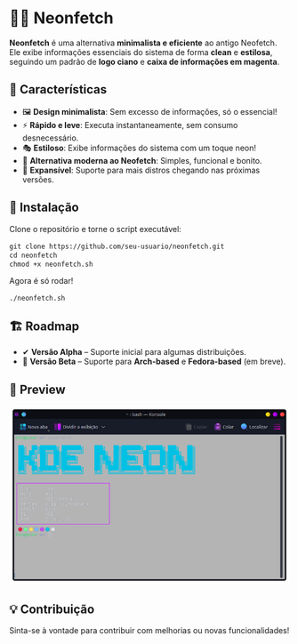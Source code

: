 🚀💙 Neonfetch
==============

**Neonfetch** é uma alternativa **minimalista e eficiente** ao antigo Neofetch. Ele exibe informações essenciais do sistema de forma **clean** e **estilosa**, seguindo um padrão de **logo ciano** e **caixa de informações em magenta**.

🎨 Características
------------------

*   🖼 **Design minimalista**: Sem excesso de informações, só o essencial!
*   ⚡ **Rápido e leve**: Executa instantaneamente, sem consumo desnecessário.
*   🎭 **Estiloso**: Exibe informações do sistema com um toque neon!
*   💙 **Alternativa moderna ao Neofetch**: Simples, funcional e bonito.
*   🚀 **Expansível**: Suporte para mais distros chegando nas próximas versões.

🔧 Instalação
-------------

Clone o repositório e torne o script executável:

    git clone https://github.com/seu-usuario/neonfetch.git
    cd neonfetch
    chmod +x neonfetch.sh
    

Agora é só rodar!

    ./neonfetch.sh
    

🏗 Roadmap
----------

*   ✔ **Versão Alpha** – Suporte inicial para algumas distribuições.
*   🚀 **Versão Beta** – Suporte para **Arch-based** e **Fedora-based** (em breve).

📸 Preview
----------

![Screenshot](Screenshot/screenshot.png)

💡 Contribuição
---------------

Sinta-se à vontade para contribuir com melhorias ou novas funcionalidades!
